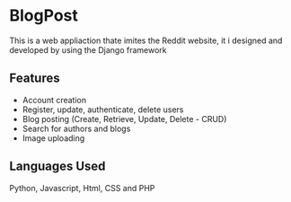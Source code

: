 # BlogPost
 This is a web appliaction thate imites the Reddit website, it i designed and developed by using the Django framework
 
## Features
- Account creation 
- Register, update, authenticate, delete users
- Blog posting (Create, Retrieve, Update, Delete - CRUD)
- Search for authors and blogs
- Image uploading

## Languages Used
Python, Javascript, Html, CSS and PHP


